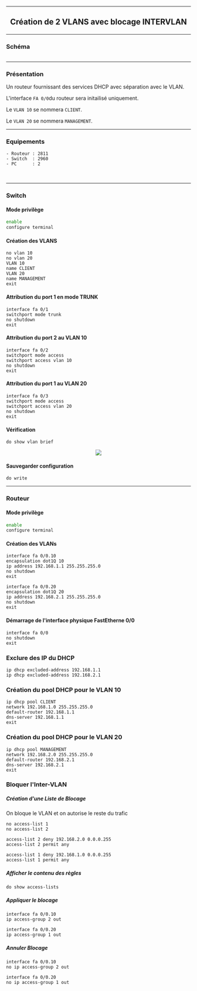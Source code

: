 <br />

----------------------------------------------------------------------------------------------------------------------------------
## <p align='center'> Création de 2 VLANS avec blocage INTERVLAN </p>


----------------------------------------------------------------------------------------------------------------------------------
### Schéma
<p align='center'><img src=''> </p>

----------------------------------------------------------------------------------------------------------------------------------
### Présentation
Un routeur fournissant des services DHCP avec séparation avec le VLAN.

L'interface `FA 0/0`du routeur sera initailisé uniquement.

Le `VLAN 10` se nommera `CLIENT`.

Le `VLAN 20` se nommera `MANAGEMENT`.

----------------------------------------------------------------------------------------------------------------------------------
### Equipements
```
- Routeur : 2811
- Switch  : 2960
- PC      : 2
```
<br />

----------------------------------------------------------------------------------------------------------------------------------
### Switch


#### Mode privilège
```bash
enable
configure terminal
```

#### Création des VLANS
```
no vlan 10
no vlan 20
VLAN 10
name CLIENT
VLAN 20
name MANAGEMENT
exit
```


#### Attribution du port 1 en mode TRUNK
```
interface fa 0/1
switchport mode trunk
no shutdown
exit
```

#### Attribution du port 2 au VLAN 10
```
interface fa 0/2
switchport mode access
switchport access vlan 10
no shutdown
exit
```


#### Attribution du port 1 au VLAN 20
```
interface fa 0/3
switchport mode access
switchport access vlan 20
no shutdown
exit
```

#### Vérification
```
do show vlan brief
```

<p align ='center'> <img src='https://github.com/dexter74/Cisco/assets/35907/1a7328bc-f4f1-4840-a9bb-e8a9164169ef'> </p>


#### Sauvegarder configuration
```
do write
```


----------------------------------------------------------------------------------------------------------------------------------
### Routeur
#### Mode privilège
```bash
enable
configure terminal
```

#### Création des VLANs
```
interface fa 0/0.10
encapsulation dot1Q 10
ip address 192.168.1.1 255.255.255.0
no shutdown
exit

interface fa 0/0.20
encapsulation dot1Q 20
ip address 192.168.2.1 255.255.255.0
no shutdown
exit
```

#### Démarrage de l'interface physique FastEtherne 0/0
```
interface fa 0/0
no shutdown
exit
```

### Exclure des IP du DHCP
```
ip dhcp excluded-address 192.168.1.1
ip dhcp excluded-address 192.168.2.1
```

### Création du pool DHCP pour le VLAN 10
```
ip dhcp pool CLIENT
network 192.168.1.0 255.255.255.0
default-router 192.168.1.1
dns-server 192.168.1.1
exit
```

### Création du pool DHCP pour le VLAN 20
```
ip dhcp pool MANAGEMENT
network 192.168.2.0 255.255.255.0
default-router 192.168.2.1
dns-server 192.168.2.1
exit
```


### Bloquer l'Inter-VLAN
##### Création d'une Liste de Blocage
On bloque le VLAN et on autorise le reste du trafic
```
no access-list 1
no access-list 2

access-list 2 deny 192.168.2.0 0.0.0.255
access-list 2 permit any

access-list 1 deny 192.168.1.0 0.0.0.255
access-list 1 permit any
```

##### Afficher le contenu des règles
```
do show access-lists
```

##### Appliquer le blocage
```
interface fa 0/0.10
ip access-group 2 out

interface fa 0/0.20
ip access-group 1 out
```

##### Annuler Blocage
```
interface fa 0/0.10
no ip access-group 2 out

interface fa 0/0.20
no ip access-group 1 out
```
